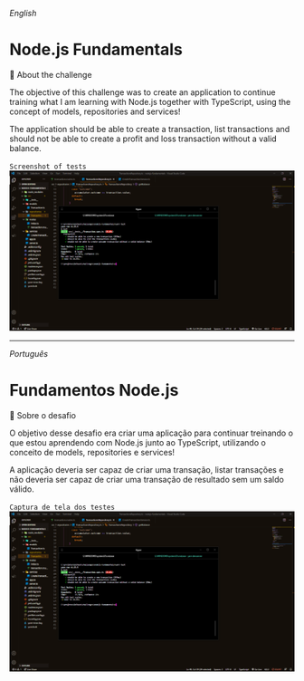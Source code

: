 _English_

# Node.js Fundamentals

🚀 About the challenge

The objective of this challenge was to create an application to continue training what I am learning with Node.js together with TypeScript, using the concept of models, repositories and services!

The application should be able to create a transaction, list transactions and should not be able to create a profit and loss transaction without a valid balance.

`Screenshot of tests`
![](cover.png)

---

_Português_

# Fundamentos Node.js

🚀 Sobre o desafio

O objetivo desse desafio era criar uma aplicação para continuar treinando o que estou aprendendo com Node.js junto ao TypeScript, utilizando o conceito de models, repositories e services!

A aplicação deveria ser capaz de criar uma transação, listar transações e não deveria ser capaz de criar uma transação de resultado sem um saldo válido.

`Captura de tela dos testes`
![](cover.png)

